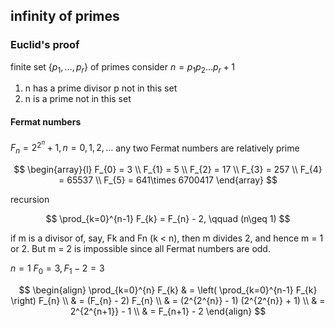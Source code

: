## infinity of primes


### Euclid's proof

finite set ${\left\{ p_{1},\dots ,p_{r} \right\}}$ of primes
consider ${n=p_{1}p_{2}\dots p_{r}+1}$  

1. n has a prime divisor p not in this set
2. n is a prime not in this set


#### Fermat numbers 
${F_{n} = 2^{2^{n}}+1,n=0,1,2,\dots}$
any two Fermat numbers are relatively prime

$$
\begin{array}{l}
F_{0} = 3 \\
F_{1} = 5 \\
F_{2} = 17 \\
F_{3} = 257 \\
F_{4} = 65537 \\
F_{5} = 641\times 6700417
\end{array}
$$

recursion

$$
\prod_{k=0}^{n-1} F_{k} = F_{n} - 2, \qquad (n\geq 1)
$$

if m is a divisor of,
say, Fk and Fn (k < n), then m divides 2, and hence m = 1 or 2. But
m = 2 is impossible since all Fermat numbers are odd.

$n=1$ ${F_{0}=3,F_{1}-2=3}$

$$
\begin{align}
\prod_{k=0}^{n} F_{k} 
 & = \left( \prod_{k=0}^{n-1} F_{k}  \right) F_{n}  \\
 & = (F_{n} - 2) F_{n}  \\
 & = (2^{2^{n}} - 1) (2^{2^{n}} + 1)  \\
 & = 2^{2^{n+1}} - 1  \\
 & = F_{n+1} - 2
\end{align}
$$

